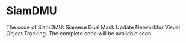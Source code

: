 # SiamDMU

The code of SiamDMU: Siamese Dual Mask Update Networkfor Visual Object Tracking. The complete code will be available soon.
